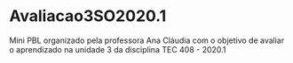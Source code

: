 # Avaliacao3SO2020.1
Mini PBL organizado pela professora Ana Cláudia com o objetivo de avaliar o aprendizado na unidade 3 da disciplina TEC 408 - 2020.1
